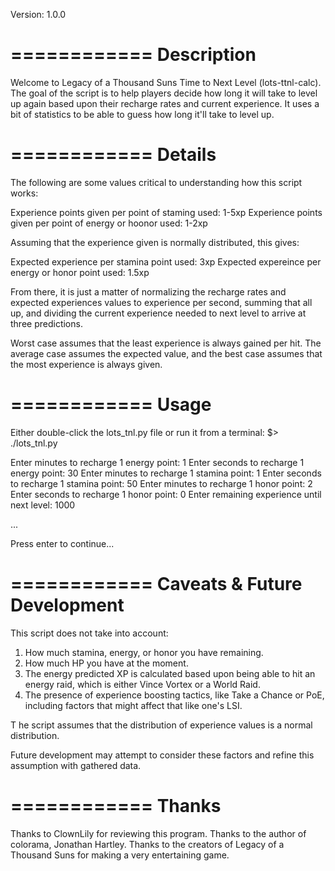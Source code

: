 Version: 1.0.0

============
Description
============
Welcome to Legacy of a Thousand Suns Time to Next Level
(lots-ttnl-calc). The goal of the script is to help players decide how
long it will take to level up again based upon their recharge rates
and current experience. It uses a bit of statistics to be able to
guess how long it'll take to level up.

============
Details
============
The following are some values critical to understanding how this
script works:

Experience points given per point of staming used: 1-5xp
Experience points given per point of energy or hoonor used: 1-2xp

Assuming that the experience given is normally distributed, this
gives:

Expected experience per stamina point used: 3xp
Expected expereince per energy or honor point used: 1.5xp

From there, it is just a matter of normalizing the recharge rates and
expected experiences values to experience per second, summing that all
up, and dividing the current experience needed to next level to arrive
at three predictions.

Worst case assumes that the least experience is always gained per
hit. The average case assumes the expected value, and the best case
assumes that the most experience is always given.

============
Usage
============
Either double-click the lots_tnl.py file or run it from a terminal:
$> ./lots_tnl.py

Enter minutes to recharge 1 energy point: 1
Enter seconds to recharge 1 energy point: 30
Enter minutes to recharge 1 stamina point: 1
Enter seconds to recharge 1 stamina point: 50
Enter minutes to recharge 1 honor point: 2
Enter seconds to recharge 1 honor point: 0
Enter remaining experience until next level: 1000

...

Press enter to continue...

============
Caveats & Future Development
============
This script does not take into account:

1. How much stamina, energy, or honor you have remaining. 
2. How much HP you have at the moment. 
3. The energy predicted XP is calculated based upon being able to hit
   an energy raid, which is either Vince Vortex or a World Raid.
4. The presence of experience boosting tactics, like Take a Chance or
   PoE, including factors that might affect that like one's LSI.

T he script assumes that the distribution of experience values is a normal distribution. 

Future development may attempt to consider these factors and refine
this assumption with gathered data.

============
Thanks
============

Thanks to ClownLily for reviewing this program.
Thanks to the author of colorama, Jonathan Hartley.
Thanks to the creators of Legacy of a Thousand Suns for making a very
entertaining game.
